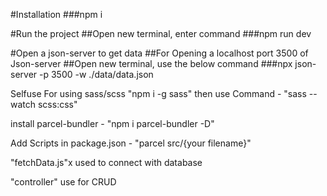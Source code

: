 #Installation
###npm i

#Run the project
##Open new terminal, enter command
###npm run dev

#Open a json-server to get data
##For Opening a localhost port 3500 of Json-server
##Open new terminal, use the below command
###npx json-server -p 3500 -w ./data/data.json


Selfuse
For using sass/scss
  "npm i -g sass"
  then use Command - "sass --watch scss:css"
  
  install parcel-bundler - "npm i parcel-bundler -D"

  Add Scripts in package.json - "parcel src/{your filename}"


"fetchData.js"x used to connect with database

"controller" use for CRUD

